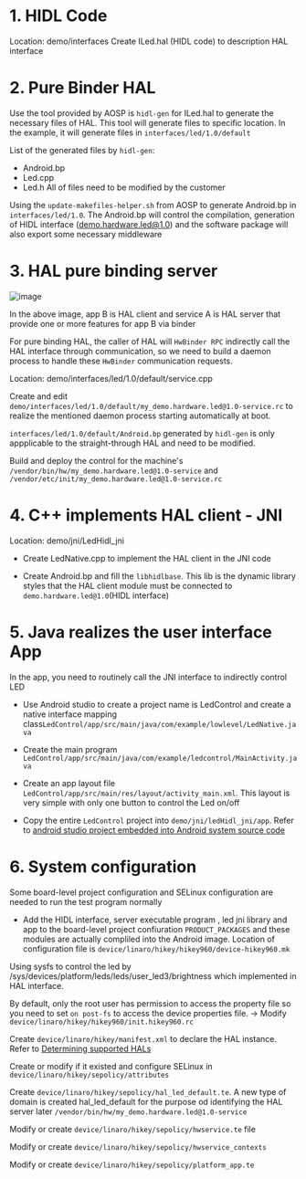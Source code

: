 # 1. HIDL Code
Location: demo/interfaces
Create ILed.hal (HIDL code) to description HAL interface

# 2. Pure Binder HAL
Use the tool provided by AOSP is `hidl-gen` for ILed.hal to generate the necessary files of HAL. This tool will generate files to specific location. In the example, it will generate files in `interfaces/led/1.0/default`

List of the generated files by `hidl-gen`:
- Android.bp
- Led.cpp
- Led.h
All of files need to be modified by the customer

Using the `update-makefiles-helper.sh` from AOSP to generate Android.bp in `interfaces/led/1.0`. The Android.bp will control
the compilation, generation of HIDL interface (demo.hardware.led@1.0) and the software package will also export some necessary middleware

# 3. HAL pure binding server
![image](https://user-images.githubusercontent.com/52844962/222963335-3e6c07d6-a9f6-4cc9-9909-d6732af3d533.png)

In the above image, app B is HAL client and service A is HAL server that provide one or more features for app B via binder 

For pure binding HAL, the caller of HAL will `HwBinder RPC` indirectly call the HAL interface through communication, so we need to build a daemon process to handle these `HwBinder` communication requests.

Location: demo/interfaces/led/1.0/default/service.cpp

Create and edit `demo/interfaces/led/1.0/default/my_demo.hardware.led@1.0-service.rc` to realize the mentioned daemon process starting automatically at boot.

`interfaces/led/1.0/default/Android.bp` generated by `hidl-gen` is only appplicable to the straight-through HAL and need to be modified.

Build and deploy the control for the machine's `/vendor/bin/hw/my_demo.hardware.led@1.0-service` and `/vendor/etc/init/my_demo.hardware.led@1.0-service.rc`

# 4. C++ implements HAL client - JNI
Location: demo/jni/LedHidl_jni
- Create LedNative.cpp to implement the HAL client in the JNI code

- Create Android.bp and fill the `libhidlbase`. This lib is the dynamic library styles that the HAL client module must be connected to `demo.hardware.led@1.0`(HIDL interface)

# 5. Java realizes the user interface App
In the app, you need to routinely call the JNI interface to indirectly control LED

- Use Android studio to create a project name is LedControl and create a native interface mapping class`LedControl/app/src/main/java/com/example/lowlevel/LedNative.java`

- Create the main program `LedControl/app/src/main/java/com/example/ledcontrol/MainActivity.java`

- Create an app layout file `LedControl/app/src/main/res/layout/activity_main.xml`. This layout is very simple with only one button to control the Led on/off

- Copy the entire `LedControl` project into `demo/jni/ledHidl_jni/app`. Refer to [android studio project embedded into Android system source code](https://blog.csdn.net/weixin_39655765/article/details/106294459)

# 6. System configuration
Some board-level project configuration and SELinux configuration are needed to run the test program normally

- Add the HIDL interface, server executable program , led jni library and app to the board-level project confiuration `PRODUCT_PACKAGES` and these modules are actually compliled into the Android image. Location of configuration file is `device/linaro/hikey/hikey960/device-hikey960.mk`

Using sysfs to control the led by /sys/devices/platform/leds/leds/user_led3/brightness which implemented in HAL interface.

By default, only the root user has permission to access the property file so you need to set `on post-fs` to access the device properties file.
-> Modify `device/linaro/hikey/hikey960/init.hikey960.rc` 

Create `device/linaro/hikey/manifest.xml` to declare the HAL instance. Refer to [Determining supported HALs](https://source.android.google.cn/docs/core/tests/vts/hal-testability#determine-supported-hals)


Create or modify if it existed and configure SELinux in `device/linaro/hikey/sepolicy/attributes`

Create `device/linaro/hikey/sepolicy/hal_led_default.te`. A new type of domain is created hal_led_default for the purpose od identifying  the HAL server later `/vendor/bin/hw/my_demo.hardware.led@1.0-service`

Modify or create `device/linaro/hikey/sepolicy/hwservice.te` file

Modify or create `device/linaro/hikey/sepolicy/hwservice_contexts`

Modify or create `device/linaro/hikey/sepolicy/platform_app.te`


